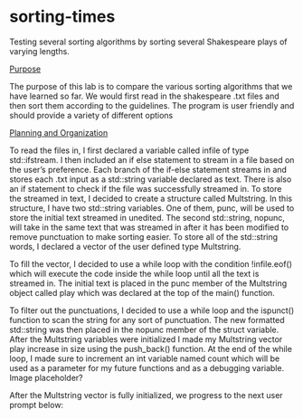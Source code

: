 # sorting-times
Testing several sorting algorithms by sorting several Shakespeare plays of varying lengths.

<ins>Purpose</ins>

The purpose of this lab is to compare the various sorting algorithms that we have learned so far. We would first read in the shakespeare .txt files and then sort them according to the guidelines. The program is user friendly and should provide a variety of different options

<ins>Planning and Organization</ins>

To read the files in, I first declared a variable called infile of type std::ifstream. I then included an if else statement to stream in a file based on the user’s preference. Each branch of the if-else statement streams in and stores each .txt input as a std::string variable declared as text. There is also an if statement to check if the file was successfully streamed in. To store the streamed in text, I decided to create a structure called Multstring. In this structure, I have two std::string variables. One of them, punc, will be used to store the initial text streamed in unedited. The second std::string, nopunc, will take in the same text that was streamed in after it has been modified to remove punctuation to make sorting easier. To store all of the std::string words, I declared a vector of the user defined type Multstring. 

To fill the vector, I decided to use a while loop with the condition !infile.eof() which will execute the code inside the while loop until all the text is streamed in. The initial text is placed in the punc member of the Multstring object called play which was declared at the top of the main() function. 

To filter out the punctuations, I decided to use a while loop and the ispunct() function to scan the string for any sort of punctuation. The new formatted std::string was then placed in the nopunc member of the struct variable. After the Multstring variables were initialized I made my Multstring vector play increase in size using the push_back() function. At the end of the while loop, I made sure to increment an int variable named count which will be used as a parameter for my future functions and as a debugging variable.
Image placeholder?

After the Multstring vector is fully initialized, we progress to the next user prompt below:

